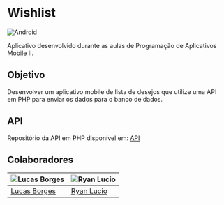 # Wishlist

![Android](https://img.shields.io/badge/Android-3DDC84?style=for-the-badge&logo=android&logoColor=white)

Aplicativo desenvolvido durante as aulas de Programação de Aplicativos Mobile II. 

## Objetivo

Desenvolver um aplicativo mobile de lista de desejos que utilize uma API em PHP para enviar os dados para o banco de dados. 

## API

Repositório da API em PHP disponível em: [API](https://github.com/LBorgess/wishlist-api)

## Colaboradores

| ![Lucas Borges](https://github.com/LBorgess.png?size=50) | ![Ryan Lucio](https://github.com/RyanLucio.png?size=50) |
| --- | --- |
| [Lucas Borges](https://github.com/LBorgess) | [Ryan Lucio](https://github.com/RyanLucio) |
